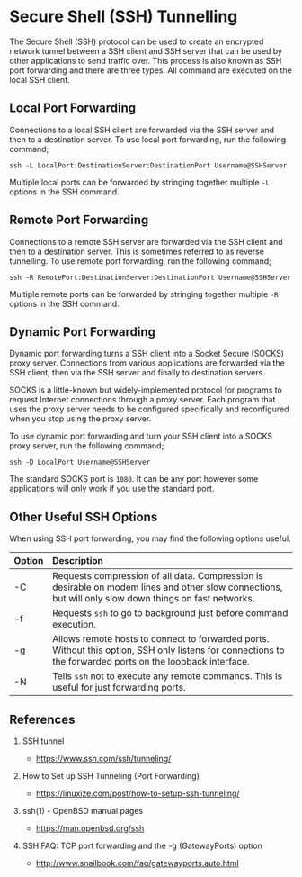 # Secure Shell (SSH) Tunnelling

The Secure Shell (SSH) protocol can be used to create an encrypted network tunnel between a SSH client and SSH server that can be used by other applications to send traffic over. This process is also known as SSH port forwarding and there are three types. All command are executed on the local SSH client.

## Local Port Forwarding

Connections to a local SSH client are forwarded via the SSH server and then to a destination server. To use local port forwarding, run the following command;

    ssh -L LocalPort:DestinationServer:DestinationPort Username@SSHServer

Multiple local ports can be forwarded by stringing together multiple `-L` options in the SSH command.

## Remote Port Forwarding

Connections to a remote SSH server are forwarded via the SSH client and then to a destination server. This is sometimes referred to as reverse tunnelling. To use remote port forwarding, run the following command;

    ssh -R RemotePort:DestinationServer:DestinationPort Username@SSHServer

Multiple remote ports can be forwarded by stringing together multiple `-R` options in the SSH command.

## Dynamic Port Forwarding

Dynamic port forwarding turns a SSH client into a Socket Secure (SOCKS) proxy server. Connections from various applications are forwarded via the SSH client, then via the SSH server and finally to destination servers.

SOCKS is a little-known but widely-implemented protocol for programs to request Internet connections through a proxy server. Each program that uses the proxy server needs to be configured specifically and reconfigured when you stop using the proxy server.

To use dynamic port forwarding and turn your SSH client into a SOCKS proxy server, run the following command;

    ssh -D LocalPort Username@SSHServer

The standard SOCKS port is `1080`. It can be any port however some applications will only work if you use the standard port.

## Other Useful SSH Options

When using SSH port forwarding, you may find the following options useful.

| Option | Description                                                                                                                                                |
| :----- | :--------------------------------------------------------------------------------------------------------------------------------------------------------- |
| -C     | Requests compression of all data. Compression is desirable on modem lines and other slow connections, but will only slow down things on fast networks.     |
| -f     | Requests `ssh` to go to background just before command execution.                                                                                          |
| -g     | Allows remote hosts to connect to forwarded ports. Without this option, SSH only listens for connections to the forwarded ports on the loopback interface. |
| -N     | Tells `ssh` not to execute any remote commands. This is useful for just forwarding ports.                                                                  |

## References

1. SSH tunnel

   - <https://www.ssh.com/ssh/tunneling/>

2. How to Set up SSH Tunneling (Port Forwarding)

   - <https://linuxize.com/post/how-to-setup-ssh-tunneling/>

3. ssh(1) - OpenBSD manual pages

   - <https://man.openbsd.org/ssh>

4. SSH FAQ: TCP port forwarding and the -g (GatewayPorts) option

   - <http://www.snailbook.com/faq/gatewayports.auto.html>
